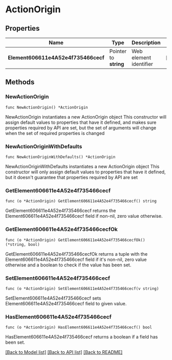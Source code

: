 # ActionOrigin

## Properties

Name | Type | Description | Notes
------------ | ------------- | ------------- | -------------
**Element606611e4A52e4f735466cecf** | Pointer to **string** | Web element identifier | [optional] 

## Methods

### NewActionOrigin

`func NewActionOrigin() *ActionOrigin`

NewActionOrigin instantiates a new ActionOrigin object
This constructor will assign default values to properties that have it defined,
and makes sure properties required by API are set, but the set of arguments
will change when the set of required properties is changed

### NewActionOriginWithDefaults

`func NewActionOriginWithDefaults() *ActionOrigin`

NewActionOriginWithDefaults instantiates a new ActionOrigin object
This constructor will only assign default values to properties that have it defined,
but it doesn't guarantee that properties required by API are set

### GetElement606611e4A52e4f735466cecf

`func (o *ActionOrigin) GetElement606611e4A52e4f735466cecf() string`

GetElement606611e4A52e4f735466cecf returns the Element606611e4A52e4f735466cecf field if non-nil, zero value otherwise.

### GetElement606611e4A52e4f735466cecfOk

`func (o *ActionOrigin) GetElement606611e4A52e4f735466cecfOk() (*string, bool)`

GetElement606611e4A52e4f735466cecfOk returns a tuple with the Element606611e4A52e4f735466cecf field if it's non-nil, zero value otherwise
and a boolean to check if the value has been set.

### SetElement606611e4A52e4f735466cecf

`func (o *ActionOrigin) SetElement606611e4A52e4f735466cecf(v string)`

SetElement606611e4A52e4f735466cecf sets Element606611e4A52e4f735466cecf field to given value.

### HasElement606611e4A52e4f735466cecf

`func (o *ActionOrigin) HasElement606611e4A52e4f735466cecf() bool`

HasElement606611e4A52e4f735466cecf returns a boolean if a field has been set.


[[Back to Model list]](../README.md#documentation-for-models) [[Back to API list]](../README.md#documentation-for-api-endpoints) [[Back to README]](../README.md)


